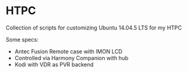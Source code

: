 # HTPC
Collection of scripts for customizing Ubuntu 14.04.5 LTS for my HTPC

Some specs:
* Antec Fusion Remote case with IMON LCD
* Controlled via Harmony Companion with hub
* Kodi with VDR as PVR backend 
